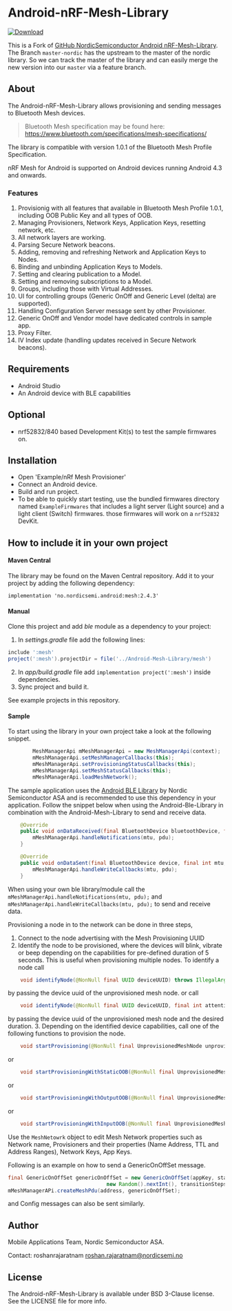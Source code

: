 # Android-nRF-Mesh-Library
[ ![Download](https://api.bintray.com/packages/nordic/android/no.nordicsemi.android%3Amesh/images/download.svg) ](https://bintray.com/nordic/android/no.nordicsemi.android%3Amesh/_latestVersion)

This is a Fork of [GitHub NordicSemiconductor Android nRF-Mesh-Library](https://github.com/NordicSemiconductor/Android-nRF-Mesh-Library).
The Branch `master-nordic` has the upstream to the master of the nordic library.
So we can track the master of the library and can easily merge the new version into our `master` via a feature branch.

## About
The Android-nRF-Mesh-Library allows provisioning and sending messages to Bluetooth Mesh devices. 

> Bluetooth Mesh specification may be found here: https://www.bluetooth.com/specifications/mesh-specifications/

The library is compatible with version 1.0.1 of the Bluetooth Mesh Profile Specification.

nRF Mesh for Android is supported on Android devices running Android 4.3 and onwards.

### Features
1. Provisionig with all features that available in Bluetooth Mesh Profile 1.0.1, including OOB Public Key and all types of OOB.
2. Managing Provisioners, Network Keys, Application Keys, resetting network, etc.
3. All network layers are working.
4. Parsing Secure Network beacons.
5. Adding, removing and refreshing Network and Application Keys to Nodes.
6. Binding and unbinding Application Keys to Models.
7. Setting and clearing publication to a Model.
8. Setting and removing subscriptions to a Model.
9. Groups, including those with Virtual Addresses.
10. UI for controlling groups (Generic OnOff and Generic Level (delta) are supported).
12. Handling Configuration Server message sent by other Provisioner.
13. Generic OnOff and Vendor model have dedicated controls in sample app.
14. Proxy Filter.
15. IV Index update (handling updates received in Secure Network beacons).


## Requirements

* Android Studio
* An Android device with BLE capabilities

## Optional

* nrf52832/840 based Development Kit(s) to test the sample firmwares on.

## Installation

* Open 'Example/nRf Mesh Provisioner'
* Connect an Android device.
* Build and run project.
* To be able to quickly start testing, use the bundled firmwares directory named `ExampleFirmwares` that includes a light server (Light source) and a light client (Switch) firmwares. those firmwares will work on a `nrf52832` DevKit.

## How to include it in your own project

#### Maven Central

The library may be found on the Maven Central repository. 
Add it to your project by adding the following dependency:

```grovy
implementation 'no.nordicsemi.android:mesh:2.4.3'
```

#### Manual

Clone this project and add *ble* module as a dependency to your project:

1. In *settings.gradle* file add the following lines:
```groovy
include ':mesh'
project(':mesh').projectDir = file('../Android-Mesh-Library/mesh')
```

2. In *app/build.gradle* file add `implementation project(':mesh')` inside dependencies.
3. Sync project and build it.

See example projects in this repository.

#### Sample

To start using the library in your own project take a look at the following snippet.
```java
        MeshManagerApi mMeshManagerApi = new MeshManagerApi(context);
        mMeshManagerApi.setMeshManagerCallbacks(this);
        mMeshManagerApi.setProvisioningStatusCallbacks(this);
        mMeshManagerApi.setMeshStatusCallbacks(this);
        mMeshManagerApi.loadMeshNetwork();
```

The sample application uses the [Android BLE Library](https://github.com/NordicSemiconductor/Android-BLE-Library/) by Nordic Semiconductor ASA and is recommended to use this dependency in your application. Follow the snippet below when using the Android-Ble-Library in combination with the Android-Mesh-Library to send and receive data.
```java
    @Override
    public void onDataReceived(final BluetoothDevice bluetoothDevice, final int mtu, final byte[] pdu) {
        mMeshManagerApi.handleNotifications(mtu, pdu);
    }

    @Override
    public void onDataSent(final BluetoothDevice device, final int mtu, final byte[] pdu) {
        mMeshManagerApi.handleWriteCallbacks(mtu, pdu);
    }
```
When using your own ble library/module call the `mMeshManagerApi.handleNotifications(mtu, pdu);` and `mMeshManagerApi.handleWriteCallbacks(mtu, pdu);` to send and receive data.

Provisioning a node in to the network can be done in three steps,

1.	Connect to the node advertising with the Mesh Provisioning UUID
2.	Identify the node to be provisioned, where the devices will blink, vibrate or beep depending on the capabilities for pre-defined duration of 5 seconds. This is useful when provisioning multiple nodes. To identify a node call
```java
    void identifyNode(@NonNull final UUID deviceUUID) throws IllegalArgumentException; 
```
by passing the device uuid of the unprovisioned mesh node.
or call
```java
    void identifyNode(@NonNull final UUID deviceUUID, final int attentionTimer) throws IllegalArgumentException;
```
by passing the device uuid of the unprovisioned mesh node and the desired duration.
3.  Depending on the identified device capabilities, call one of the following functions to provision the node.
```java
    void startProvisioning(@NonNull final UnprovisionedMeshNode unprovisionedMeshNode) throws IllegalArgumentException;
```
or
```java
    void startProvisioningWithStaticOOB(@NonNull final UnprovisionedMeshNode unprovisionedMeshNode) throws IllegalArgumentException;
```
or
```java
    void startProvisioningWithOutputOOB(@NonNull final UnprovisionedMeshNode unprovisionedMeshNode, final OutputOOBAction oobAction) throws IllegalArgumentException;
```
or
```java
    void startProvisioningWithInputOOB(@NonNull final UnprovisionedMeshNode unprovisionedMeshNode, @NonNull final InputOOBAction oobAction) throws IllegalArgumentException;
```
Use the `MeshNetowrk` object to edit Mesh Network properties such as Network name, Provisioners and their properties (Name Address, TTL and Address Ranges), Network Keys, App Keys.

Following is an example on how to send a GenericOnOffSet message.
```java
final GenericOnOffSet genericOnOffSet = new GenericOnOffSet(appKey, state,
                                new Random().nextInt(), transitionSteps, transitionStepResolution, delay);
mMeshManagerAPi.createMeshPdu(address, genericOnOffSet);
```
and Config messages can also be sent similarly. 

## Author

Mobile Applications Team, Nordic Semiconductor ASA.

Contact: roshanrajaratnam <roshan.rajaratnam@nordicsemi.no>

## License

The Android-nRF-Mesh-Library is available under BSD 3-Clause license. See the LICENSE file for more info.
